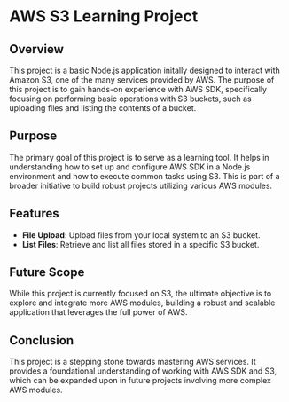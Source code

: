 # AWS S3 Learning Project

## Overview

This project is a basic Node.js application initally designed to interact with Amazon S3, one of the many services provided by AWS. The purpose of this project is to gain hands-on experience with AWS SDK, specifically focusing on performing basic operations with S3 buckets, such as uploading files and listing the contents of a bucket.

## Purpose

The primary goal of this project is to serve as a learning tool. It helps in understanding how to set up and configure AWS SDK in a Node.js environment and how to execute common tasks using S3. This is part of a broader initiative to build robust projects utilizing various AWS modules.

## Features

- **File Upload**: Upload files from your local system to an S3 bucket.
- **List Files**: Retrieve and list all files stored in a specific S3 bucket.

## Future Scope

While this project is currently focused on S3, the ultimate objective is to explore and integrate more AWS modules, building a robust and scalable application that leverages the full power of AWS.

## Conclusion

This project is a stepping stone towards mastering AWS services. It provides a foundational understanding of working with AWS SDK and S3, which can be expanded upon in future projects involving more complex AWS modules.
